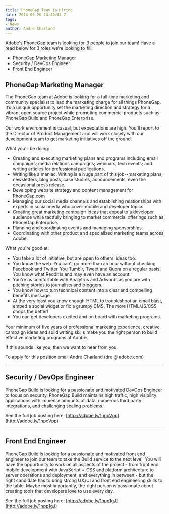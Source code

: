 ```yaml
---
title: PhoneGap Team is Hiring
date: 2014-06-20 14:40:03 Z
tags:
- News
author: Andre Charland
---
```


Adobe's PhoneGap team is looking for 3 people to join our team! Have a read below for 3 roles we're looking to fill:

* PhoneGap Marketing Manager
* Security / DevOps Engineer
* Front End Engineer

## PhoneGap Marketing Manager

The PhoneGap team at Adobe is looking for a full-time marketing and community specialist to lead the marketing charge for all things PhoneGap. It’s a unique opportunity set the marketing direction and strategy for a vibrant open source project while promoting commercial products such as PhoneGap Build and PhoneGap Enterprise.

Our work environment is casual, but expectations are high. You'll report to the Director of Product Management and will work closely with our development team to get marketing initiatives off the ground.

What you'll be doing:

* Creating and executing marketing plans and programs including email campaigns; media relations campaigns; webinars; tech events; and writing articles for professional publications.
* Writing like a maniac. Writing is a huge part of this job--marketing plans, newsletters, blog posts, case studies, announcements, even the occasional press release.
* Developing website strategy and content management for PhoneGap.com
* Managing our social media channels and establishing relationships with experts in social media who cover mobile and developer topics.
* Creating great marketing campaign ideas that appeal to a developer audience while tactfully bringing to market commercial offerings such as PhoneGap Enterprise.
* Planning and coordinating events and managing sponsorships.
* Coordinating with other product and specialized marketing teams across Adobe.

What you're good at:

* You take a lot of initiative, but are open to others' ideas too.
* You know the web. You can't go more than an hour without checking Facebook and Twitter. You Tumblr, Tweet and Quora on a regular basis. You know what Reddit is and may even have an account.
* You're as comfortable with Analytics and Adwords as you are with pitching stories to journalists and bloggers.
* You know how to turn technical content into a clear and compelling benefits message.
* At the very least you know enough HTML to troubleshoot an email blast, embed a social widget or fix a grumpy CMS. The more HTML/JS/CSS chops the better!
* You can get developers excited and on board with marketing programs.

Your minimum of five years of professional marketing experience, creative campaign ideas and solid writing skills make you the right person to build effective marketing programs at Adobe.

If this sounds like you, then we want to hear from you.

To apply for this position email Andre Charland (dre @ adobe.com)

---

## Security / DevOps Engineer

PhoneGap Build is looking for a passionate and motivated DevOps Engineer to focus on security. PhoneGap Build maintains high traffic, high visibility applications with immense amounts of data, numerous third party integrations, and challenging scaling problems.

See the full job posting here:
[http://adobe.ly/1npoVpp](http://adobe.ly/1npoVpp)

---

## Front End Engineer

PhoneGap Build is looking for a passionate and motivated front end engineer to join our team to take the Build service to the next level. You will have the opportunity to work on all aspects of the project - from front end mobile development with JavaScript + CSS and platform architecture to server operations and deployment, and everything in between - but the right candidate has to bring strong UX/UI and front end engineering skills to the table. Maybe most importantly, the right person is passionate about creating tools that developers love to use every day.

See the full job posting here:
[http://adobe.ly/1npp1gJ](http://adobe.ly/1npp1gJ)

